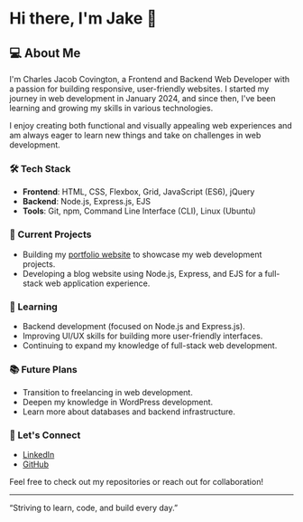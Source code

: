 # Hi there, I'm Jake 👋

## 💻 About Me

I'm Charles Jacob Covington, a Frontend and Backend Web Developer with a passion for building responsive, user-friendly websites. I started my journey in web development in January 2024, and since then, I've been learning and growing my skills in various technologies.

I enjoy creating both functional and visually appealing web experiences and am always eager to learn new things and take on challenges in web development.

### 🛠️ Tech Stack

- **Frontend**: HTML, CSS, Flexbox, Grid, JavaScript (ES6), jQuery
- **Backend**: Node.js, Express.js, EJS
- **Tools**: Git, npm, Command Line Interface (CLI), Linux (Ubuntu)

### 🔭 Current Projects

- Building my [portfolio website](https://github.com/YourPortfolioLink) to showcase my web development projects.
- Developing a blog website using Node.js, Express, and EJS for a full-stack web application experience.
  
### 🌱 Learning

- Backend development (focused on Node.js and Express.js).
- Improving UI/UX skills for building more user-friendly interfaces.
- Continuing to expand my knowledge of full-stack web development.

### 📚 Future Plans

- Transition to freelancing in web development.
- Deepen my knowledge in WordPress development.
- Learn more about databases and backend infrastructure.

### 💬 Let's Connect

- [LinkedIn](https://www.linkedin.com/in/YourLinkedInProfile)
- [GitHub](https://github.com/YourGitHubUsername)

Feel free to check out my repositories or reach out for collaboration!

---
“Striving to learn, code, and build every day.”
